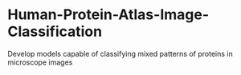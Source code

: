 # Human-Protein-Atlas-Image-Classification
Develop models capable of classifying mixed patterns of proteins in microscope images
